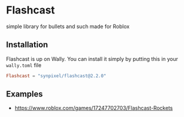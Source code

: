 # Flashcast

simple library for bullets and such made for Roblox

## Installation

Flashcast is up on Wally. You can install it simply by putting this in your `wally.toml` file

```toml
Flashcast = "synpixel/flashcast@2.2.0"
```

## Examples

- https://www.roblox.com/games/17247702703/Flashcast-Rockets
